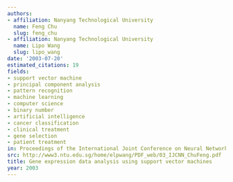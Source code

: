 ```yaml
---
authors:
- affiliation: Nanyang Technological University
  name: Feng Chu
  slug: feng_chu
- affiliation: Nanyang Technological University
  name: Lipo Wang
  slug: lipo_wang
date: '2003-07-20'
estimated_citations: 19
fields:
- support vector machine
- principal component analysis
- pattern recognition
- machine learning
- computer science
- binary number
- artificial intelligence
- cancer classification
- clinical treatment
- gene selection
- patient treatment
in: Proceedings of the International Joint Conference on Neural Networks, 2003.
src: http://www3.ntu.edu.sg/home/elpwang/PDF_web/03_IJCNN_ChuFeng.pdf
title: Gene expression data analysis using support vector machines
year: 2003
---
```

